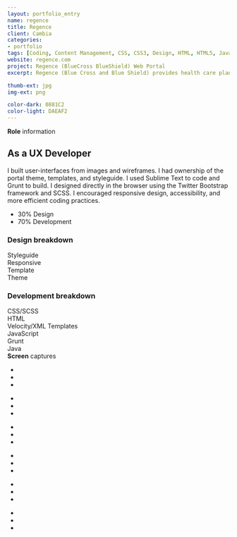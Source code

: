 ```yaml
---
layout: portfolio_entry
name: regence
title: Regence
client: Cambia
categories:
- portfolio
tags: [Coding, Content Management, CSS, CSS3, Design, HTML, HTML5, Java, jQuery, PHP, Responsive, SASS/SCSS, Web Design, Wordpress]
website: regence.com
project: Regence (BlueCross BlueShield) Web Portal
excerpt: Regence (Blue Cross and Blue Shield) provides health care plans for Oregon, Utah, and Idaho. The web site provides resources for all visitors and allows members to administer their plans.

thumb-ext: jpg
img-ext: png

color-dark: 0881C2
color-light: DAEAF2
---
```


<section class="cf">
  <span class="section-title"><b>Role</b> information</span>
  <div class="grid grid--gutters3x">
    <div class="intro grid-cell">
      <h2>As a UX Developer</h2>
      <p>I built user-interfaces from images and wireframes. I had ownership of the portal theme, templates, and styleguide. I used Sublime Text to code and Grunt to build. I designed directly in the browser using the Twitter Bootstrap framework and SCSS. I encouraged responsive design, accessibility, and more efficient coding practices.</p>
      <ul class="pizza-toppings" data-pie-id="pie__tasks" data-options='{"donut": "true"}'>
        <li data-value="30">30% Design</li>
        <li data-value="70">70% Development</li>
      </ul>
    </div>
    <div class="grid-cell hide-small">
      <div class="pizza-pie" id="pie__tasks"></div>
    </div>
  </div>
  <div class="grid grid--gutters3x breakdown">
    <div class="design grid-cell">
      <h3 class="breakdown-title"><b>Design</b> breakdown</h3>
      <div class="progress">
        <div class="progress-bar" role="progressbar" aria-valuenow="100" aria-valuemin="0" aria-valuemax="100" style="width: 100%;">
          Styleguide
        </div>
      </div>
      <div class="progress">
        <div class="progress-bar" role="progressbar" aria-valuenow="100" aria-valuemin="0" aria-valuemax="100" style="width: 100%;">
          Responsive
        </div>
      </div>
      <div class="progress">
        <div class="progress-bar" role="progressbar" aria-valuenow="85" aria-valuemin="0" aria-valuemax="100" style="width: 85%;">
          Template
        </div>
      </div>
      <div class="progress">
        <div class="progress-bar" role="progressbar" aria-valuenow="35" aria-valuemin="0" aria-valuemax="100" style="width: 35%;">
          Theme
        </div>
      </div>
    </div>
    <div class="coding grid-cell">
      <h3 class="breakdown-title"><b>Development</b> breakdown</h3>
      <div class="progress">
        <div class="progress-bar" role="progressbar" aria-valuenow="100" aria-valuemin="0" aria-valuemax="100" style="width: 100%;">
          CSS/SCSS
        </div>
      </div>
      <div class="progress">
        <div class="progress-bar" role="progressbar" aria-valuenow="100" aria-valuemin="0" aria-valuemax="100" style="width: 100%;">
          HTML
        </div>
      </div>
      <div class="progress">
        <div class="progress-bar" role="progressbar" aria-valuenow="65" aria-valuemin="0" aria-valuemax="100" style="width: 65%;">
          Velocity/XML Templates
        </div>
      </div>
      <div class="progress">
        <div class="progress-bar" role="progressbar" aria-valuenow="35" aria-valuemin="0" aria-valuemax="100" style="width: 35%;">
          JavaScript
        </div>
      </div>
      <div class="progress">
        <div class="progress-bar" role="progressbar" aria-valuenow="20" aria-valuemin="0" aria-valuemax="100" style="width: 20%;">
          Grunt
        </div>
      </div>
      <div class="progress">
        <div class="progress-bar" role="progressbar" aria-valuenow="15" aria-valuemin="0" aria-valuemax="100" style="width: 15%;">
          Java
        </div>
      </div>
    </div>
  </div>
</section>

<section class="cf">
  <span class="section-title"><b>Screen</b> captures</span>
  <div class="grid grid--guttersLarge grid-wrap thumb-grid">
    <div class="thumb grid-cell">
      <div class="browser-chrome">
        <div class="browser-header">
          <ul class="browser-buttons">
            <li></li><li></li><li></li>
          </ul>
          <div class="browser-tab"></div>
        </div>
        <div class="browser-window img-cover" style="background-image: url(/img/portfolio/{{ page.name }}/{{ page.name }}-01.{{ page.img-ext }});"></div>
      </div>
    </div>
    <div class="thumb grid-cell">
      <div class="browser-chrome">
        <div class="browser-header">
          <ul class="browser-buttons">
            <li></li><li></li><li></li>
          </ul>
          <div class="browser-tab"></div>
        </div>
        <div class="browser-window img-cover" style="background-image: url(/img/portfolio/{{ page.name }}/{{ page.name }}-02.{{ page.img-ext }});"></div>
      </div>
    </div>
    <div class="thumb grid-cell">
      <div class="browser-chrome">
        <div class="browser-header">
          <ul class="browser-buttons">
            <li></li><li></li><li></li>
          </ul>
          <div class="browser-tab"></div>
        </div>
        <div class="browser-window img-cover" style="background-image: url(/img/portfolio/{{ page.name }}/{{ page.name }}-03.{{ page.img-ext }});"></div>
      </div>
    </div>
    <div class="thumb grid-cell">
      <div class="browser-chrome">
        <div class="browser-header">
          <ul class="browser-buttons">
            <li></li><li></li><li></li>
          </ul>
          <div class="browser-tab"></div>
        </div>
        <div class="browser-window img-cover" style="background-image: url(/img/portfolio/{{ page.name }}/{{ page.name }}-04.{{ page.img-ext }});"></div>
      </div>
    </div>
    <div class="thumb grid-cell">
      <div class="browser-chrome">
        <div class="browser-header">
          <ul class="browser-buttons">
            <li></li><li></li><li></li>
          </ul>
          <div class="browser-tab"></div>
        </div>
        <div class="browser-window img-cover" style="background-image: url(/img/portfolio/{{ page.name }}/{{ page.name }}-05.{{ page.img-ext }});"></div>
      </div>
    </div>
    <div class="thumb grid-cell">
      <div class="browser-chrome">
        <div class="browser-header">
          <ul class="browser-buttons">
            <li></li><li></li><li></li>
          </ul>
          <div class="browser-tab"></div>
        </div>
        <div class="browser-window img-cover" style="background-image: url(/img/portfolio/{{ page.name }}/{{ page.name }}-06.{{ page.img-ext }});"></div>
      </div>
    </div>
  </div>
</section>

<script>
  $(window).load(function() {
    Pizza.init();
  })
</script>
